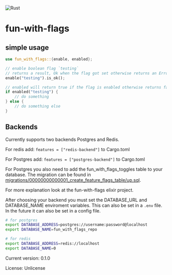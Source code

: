 ![Rust](https://github.com/thomas9911/fun-with-flags-rs/workflows/Rust/badge.svg)

# fun-with-flags


## simple usage

```rust
use fun_with_flags::{enable, enabled};

// enable boolean flag `testing`
// returns a result, Ok when the flag got set otherwise returns an Error
enable("testing").is_ok();

// enabled will return true if the flag is enabled otherwise returns false
if enabled("testing") {
    // do something
} else {
    // do something else
}
```

## Backends

Currently supports two backends Postgres and Redis.

For redis add: `features = ["redis-backend"]` to Cargo.toml

For Postgres add: `features = ["postgres-backend"]` to Cargo.toml

For Postgres you also need to add the fun_with_flags_toggles table to your database. The migration can be found in [migrations/00000000000001_create_feature_flags_table/up.sql](../master/migrations/00000000000001_create_feature_flags_table/up.sql).

For more explanation look at the fun-with-flags elixir project.

After choosing your backend you must set the DATABASE_URL and DATABASE_NAME enviroment variables. This can also be set in a `.env` file. In the future it can also be set in a config file.

```bash
# for postgres
export DATABASE_ADDRESS=postgres://username:password@localhost
export DATABASE_NAME=fun_with_flags_repo
```

```bash
# for redis
export DATABASE_ADDRESS=redis://localhost
export DATABASE_NAME=0
```

Current version: 0.1.0

License: Unlicense

